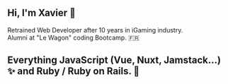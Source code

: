
## Hi, I'm Xavier :wave:

Retrained Web Developer after 10 years in iGaming industry. <br/>
Alumni at "Le Wagon" coding Bootcamp. :fr:

Everything JavaScript (Vue, Nuxt, Jamstack...) :sparkles: and Ruby / Ruby on Rails. :gem: 
----
